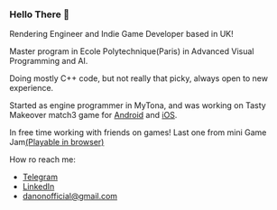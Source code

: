 ### Hello There 👋


Rendering Engineer and Indie Game Developer based in UK!

Master program in Ecole Polytechnique(Paris) in Advanced Visual Programming and AI.

Doing mostly C++ code, but not really that picky, always open to new experience.

Started as engine programmer in MyTona, and was working on Tasty Makeover match3 game for [Android](https://play.google.com/store/apps/details?id=com.mytona.tmo&hl=en&gl=US) and [iOS](https://apps.apple.com/us/app/tasty-makeover-match-3-game/id1584307195).

In free time working with friends on games! Last one from mini Game Jam[(Playable in browser)](https://karasikrus.itch.io/shotgun-ghost-rider)


How ro reach me: 
- [Telegram](https://www.t.me/RoundedGlint585)
- [LinkedIn](https://www.linkedin.com/in/daniil-smolyakov-ab7318187/)
- danonofficial@gmail.com
